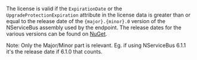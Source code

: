 The license is valid if the `ExpirationDate` or the `UpgradeProtectionExpiration` attribute in the license data is greater than or equal to the release date of the `{major}.{minor}.0` version of the NServiceBus assembly used by the endpoint. The release dates for the various versions can be found on [NuGet](https://www.nuget.org/packages/nservicebus).

Note: Only the Major/Minor part is relevant. Eg. if using NServiceBus 6.1.1 it's the release date if 6.1.0 that counts.